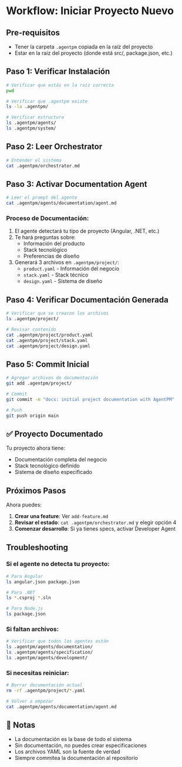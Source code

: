 # Workflow: Iniciar Proyecto Nuevo

## Pre-requisitos
- Tener la carpeta `.agentpm` copiada en la raíz del proyecto
- Estar en la raíz del proyecto (donde está src/, package.json, etc.)

## Paso 1: Verificar Instalación
```bash
# Verificar que estás en la raíz correcta
pwd

# Verificar que .agentpm existe
ls -la .agentpm/

# Verificar estructura
ls .agentpm/agents/
ls .agentpm/system/
```

## Paso 2: Leer Orchestrator
```bash
# Entender el sistema
cat .agentpm/orchestrator.md
```

## Paso 3: Activar Documentation Agent
```bash
# Leer el prompt del agente
cat .agentpm/agents/documentation/agent.md
```

### Proceso de Documentación:
1. El agente detectará tu tipo de proyecto (Angular, .NET, etc.)
2. Te hará preguntas sobre:
   - Información del producto
   - Stack tecnológico
   - Preferencias de diseño
3. Generará 3 archivos en `.agentpm/project/`:
   - `product.yaml` - Información del negocio
   - `stack.yaml` - Stack técnico
   - `design.yaml` - Sistema de diseño

## Paso 4: Verificar Documentación Generada
```bash
# Verificar que se crearon los archivos
ls .agentpm/project/

# Revisar contenido
cat .agentpm/project/product.yaml
cat .agentpm/project/stack.yaml
cat .agentpm/project/design.yaml
```

## Paso 5: Commit Inicial
```bash
# Agregar archivos de documentación
git add .agentpm/project/

# Commit
git commit -m "docs: initial project documentation with AgentPM"

# Push
git push origin main
```

## ✅ Proyecto Documentado

Tu proyecto ahora tiene:
- Documentación completa del negocio
- Stack tecnológico definido
- Sistema de diseño especificado

## Próximos Pasos

Ahora puedes:
1. **Crear una feature**: Ver `add-feature.md`
2. **Revisar el estado**: `cat .agentpm/orchestrator.md` y elegir opción 4
3. **Comenzar desarrollo**: Si ya tienes specs, activar Developer Agent

## Troubleshooting

### Si el agente no detecta tu proyecto:
```bash
# Para Angular
ls angular.json package.json

# Para .NET
ls *.csproj *.sln

# Para Node.js
ls package.json
```

### Si faltan archivos:
```bash
# Verificar que todos los agentes están
ls .agentpm/agents/documentation/
ls .agentpm/agents/specification/
ls .agentpm/agents/development/
```

### Si necesitas reiniciar:
```bash
# Borrar documentación actual
rm -rf .agentpm/project/*.yaml

# Volver a empezar
cat .agentpm/agents/documentation/agent.md
```

## 📝 Notas

- La documentación es la base de todo el sistema
- Sin documentación, no puedes crear especificaciones
- Los archivos YAML son la fuente de verdad
- Siempre commitea la documentación al repositorio
